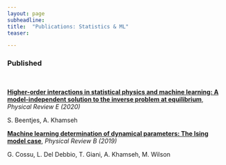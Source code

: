 ```yaml
---
layout: page
subheadline:
title:  "Publications: Statistics & ML"
teaser: 

---
```


<h3>Published</h3><br/>

[<strong>Higher-order interactions in statistical physics and machine learning: A model-independent solution to the inverse problem at equilibrium</strong>][3], <em>Physical Review E (2020)</em>

S. Beentjes, A. Khamseh

[<strong>Machine learning determination of dynamical parameters: The Ising model case</strong>][1], <em>Physical Review B (2019)</em>

G. Cossu, L. Del Debbio, T. Giani, A. Khamseh, M. Wilson

 [1]: https://doi.org/10.1103/PhysRevB.100.064304
 [2]: https://doi.org/10.1103/PhysRevE.102.053314
 [3]: https://doi.org/10.1103/PhysRevE.102.053314
 
